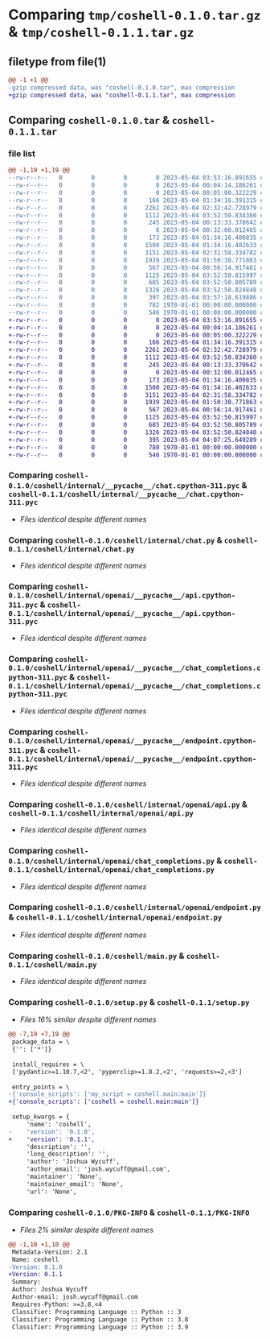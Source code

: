 # Comparing `tmp/coshell-0.1.0.tar.gz` & `tmp/coshell-0.1.1.tar.gz`

## filetype from file(1)

```diff
@@ -1 +1 @@
-gzip compressed data, was "coshell-0.1.0.tar", max compression
+gzip compressed data, was "coshell-0.1.1.tar", max compression
```

## Comparing `coshell-0.1.0.tar` & `coshell-0.1.1.tar`

### file list

```diff
@@ -1,19 +1,19 @@
--rw-r--r--   0        0        0        0 2023-05-04 03:53:16.891655 coshell-0.1.0/README.md
--rw-r--r--   0        0        0        0 2023-05-04 00:04:14.186261 coshell-0.1.0/coshell/__init__.py
--rw-r--r--   0        0        0        0 2023-05-04 00:05:00.322229 coshell-0.1.0/coshell/internal/__init__.py
--rw-r--r--   0        0        0      166 2023-05-04 01:34:16.391315 coshell-0.1.0/coshell/internal/__pycache__/__init__.cpython-311.pyc
--rw-r--r--   0        0        0     2261 2023-05-04 02:32:42.728979 coshell-0.1.0/coshell/internal/__pycache__/chat.cpython-311.pyc
--rw-r--r--   0        0        0     1112 2023-05-04 03:52:50.834360 coshell-0.1.0/coshell/internal/chat.py
--rw-r--r--   0        0        0      245 2023-05-04 00:13:33.370642 coshell-0.1.0/coshell/internal/cli.py
--rw-r--r--   0        0        0        0 2023-05-04 00:32:00.012465 coshell-0.1.0/coshell/internal/openai/__init__.py
--rw-r--r--   0        0        0      173 2023-05-04 01:34:16.400835 coshell-0.1.0/coshell/internal/openai/__pycache__/__init__.cpython-311.pyc
--rw-r--r--   0        0        0     1500 2023-05-04 01:34:16.402633 coshell-0.1.0/coshell/internal/openai/__pycache__/api.cpython-311.pyc
--rw-r--r--   0        0        0     3151 2023-05-04 02:31:58.334782 coshell-0.1.0/coshell/internal/openai/__pycache__/chat_completions.cpython-311.pyc
--rw-r--r--   0        0        0     1939 2023-05-04 01:50:30.771863 coshell-0.1.0/coshell/internal/openai/__pycache__/endpoint.cpython-311.pyc
--rw-r--r--   0        0        0      567 2023-05-04 00:56:14.917461 coshell-0.1.0/coshell/internal/openai/api.py
--rw-r--r--   0        0        0     1125 2023-05-04 03:52:50.815997 coshell-0.1.0/coshell/internal/openai/chat_completions.py
--rw-r--r--   0        0        0      685 2023-05-04 03:52:50.805789 coshell-0.1.0/coshell/internal/openai/endpoint.py
--rw-r--r--   0        0        0     1326 2023-05-04 03:52:50.824848 coshell-0.1.0/coshell/main.py
--rw-r--r--   0        0        0      397 2023-05-04 03:57:18.619886 coshell-0.1.0/pyproject.toml
--rw-r--r--   0        0        0      782 1970-01-01 00:00:00.000000 coshell-0.1.0/setup.py
--rw-r--r--   0        0        0      546 1970-01-01 00:00:00.000000 coshell-0.1.0/PKG-INFO
+-rw-r--r--   0        0        0        0 2023-05-04 03:53:16.891655 coshell-0.1.1/README.md
+-rw-r--r--   0        0        0        0 2023-05-04 00:04:14.186261 coshell-0.1.1/coshell/__init__.py
+-rw-r--r--   0        0        0        0 2023-05-04 00:05:00.322229 coshell-0.1.1/coshell/internal/__init__.py
+-rw-r--r--   0        0        0      166 2023-05-04 01:34:16.391315 coshell-0.1.1/coshell/internal/__pycache__/__init__.cpython-311.pyc
+-rw-r--r--   0        0        0     2261 2023-05-04 02:32:42.728979 coshell-0.1.1/coshell/internal/__pycache__/chat.cpython-311.pyc
+-rw-r--r--   0        0        0     1112 2023-05-04 03:52:50.834360 coshell-0.1.1/coshell/internal/chat.py
+-rw-r--r--   0        0        0      245 2023-05-04 00:13:33.370642 coshell-0.1.1/coshell/internal/cli.py
+-rw-r--r--   0        0        0        0 2023-05-04 00:32:00.012465 coshell-0.1.1/coshell/internal/openai/__init__.py
+-rw-r--r--   0        0        0      173 2023-05-04 01:34:16.400835 coshell-0.1.1/coshell/internal/openai/__pycache__/__init__.cpython-311.pyc
+-rw-r--r--   0        0        0     1500 2023-05-04 01:34:16.402633 coshell-0.1.1/coshell/internal/openai/__pycache__/api.cpython-311.pyc
+-rw-r--r--   0        0        0     3151 2023-05-04 02:31:58.334782 coshell-0.1.1/coshell/internal/openai/__pycache__/chat_completions.cpython-311.pyc
+-rw-r--r--   0        0        0     1939 2023-05-04 01:50:30.771863 coshell-0.1.1/coshell/internal/openai/__pycache__/endpoint.cpython-311.pyc
+-rw-r--r--   0        0        0      567 2023-05-04 00:56:14.917461 coshell-0.1.1/coshell/internal/openai/api.py
+-rw-r--r--   0        0        0     1125 2023-05-04 03:52:50.815997 coshell-0.1.1/coshell/internal/openai/chat_completions.py
+-rw-r--r--   0        0        0      685 2023-05-04 03:52:50.805789 coshell-0.1.1/coshell/internal/openai/endpoint.py
+-rw-r--r--   0        0        0     1326 2023-05-04 03:52:50.824848 coshell-0.1.1/coshell/main.py
+-rw-r--r--   0        0        0      395 2023-05-04 04:07:25.649289 coshell-0.1.1/pyproject.toml
+-rw-r--r--   0        0        0      780 1970-01-01 00:00:00.000000 coshell-0.1.1/setup.py
+-rw-r--r--   0        0        0      546 1970-01-01 00:00:00.000000 coshell-0.1.1/PKG-INFO
```

### Comparing `coshell-0.1.0/coshell/internal/__pycache__/chat.cpython-311.pyc` & `coshell-0.1.1/coshell/internal/__pycache__/chat.cpython-311.pyc`

 * *Files identical despite different names*

### Comparing `coshell-0.1.0/coshell/internal/chat.py` & `coshell-0.1.1/coshell/internal/chat.py`

 * *Files identical despite different names*

### Comparing `coshell-0.1.0/coshell/internal/openai/__pycache__/api.cpython-311.pyc` & `coshell-0.1.1/coshell/internal/openai/__pycache__/api.cpython-311.pyc`

 * *Files identical despite different names*

### Comparing `coshell-0.1.0/coshell/internal/openai/__pycache__/chat_completions.cpython-311.pyc` & `coshell-0.1.1/coshell/internal/openai/__pycache__/chat_completions.cpython-311.pyc`

 * *Files identical despite different names*

### Comparing `coshell-0.1.0/coshell/internal/openai/__pycache__/endpoint.cpython-311.pyc` & `coshell-0.1.1/coshell/internal/openai/__pycache__/endpoint.cpython-311.pyc`

 * *Files identical despite different names*

### Comparing `coshell-0.1.0/coshell/internal/openai/api.py` & `coshell-0.1.1/coshell/internal/openai/api.py`

 * *Files identical despite different names*

### Comparing `coshell-0.1.0/coshell/internal/openai/chat_completions.py` & `coshell-0.1.1/coshell/internal/openai/chat_completions.py`

 * *Files identical despite different names*

### Comparing `coshell-0.1.0/coshell/internal/openai/endpoint.py` & `coshell-0.1.1/coshell/internal/openai/endpoint.py`

 * *Files identical despite different names*

### Comparing `coshell-0.1.0/coshell/main.py` & `coshell-0.1.1/coshell/main.py`

 * *Files identical despite different names*

### Comparing `coshell-0.1.0/setup.py` & `coshell-0.1.1/setup.py`

 * *Files 16% similar despite different names*

```diff
@@ -7,19 +7,19 @@
 package_data = \
 {'': ['*']}
 
 install_requires = \
 ['pydantic>=1.10.7,<2', 'pyperclip>=1.8.2,<2', 'requests>=2,<3']
 
 entry_points = \
-{'console_scripts': ['my_script = coshell.main:main']}
+{'console_scripts': ['coshell = coshell.main:main']}
 
 setup_kwargs = {
     'name': 'coshell',
-    'version': '0.1.0',
+    'version': '0.1.1',
     'description': '',
     'long_description': '',
     'author': 'Joshua Wycuff',
     'author_email': 'josh.wycuff@gmail.com',
     'maintainer': 'None',
     'maintainer_email': 'None',
     'url': 'None',
```

### Comparing `coshell-0.1.0/PKG-INFO` & `coshell-0.1.1/PKG-INFO`

 * *Files 2% similar despite different names*

```diff
@@ -1,10 +1,10 @@
 Metadata-Version: 2.1
 Name: coshell
-Version: 0.1.0
+Version: 0.1.1
 Summary: 
 Author: Joshua Wycuff
 Author-email: josh.wycuff@gmail.com
 Requires-Python: >=3.8,<4
 Classifier: Programming Language :: Python :: 3
 Classifier: Programming Language :: Python :: 3.8
 Classifier: Programming Language :: Python :: 3.9
```

